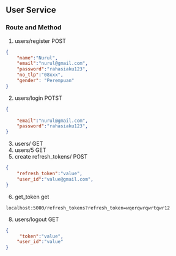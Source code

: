 ## User Service
### Route and Method
1. users/register POST
```json
{
    "name":"Nurul",
    "email":"nurul@gmail.com",
    "password":"rahasiaku123",
    "no_tlp":"08xxx",
    "gender": "Perempuan"
}
```
2. users/login POTST
```json
{
    
    "email":"nurul@gmail.com",
    "password":"rahasiaku123",
}
```
3. users/ GET
4. users/5 GET
5. create refresh_tokens/  POST
```json
{
    "refresh_token":"value",
    "user_id":"value@gmail.com",
}
```
6. get_token get
```
localhost:5000/refresh_tokens?refresh_token=wqerqwrqwrtqwr12
```
8. users/logout GET
```json
{
     "token":"value",
    "user_id":"value"
}
```
